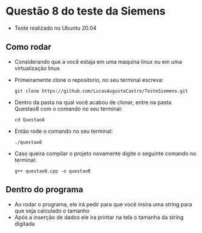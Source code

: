 # Questão 8 do teste da Siemens
- Teste realizado no Ubuntu 20.04

## Como rodar
- Considerando que a você estaja em uma maquina linux ou em uma virtualização linux
- Primeiramente clone o repositorio, no seu terminal escreva:
  ``` 
  git clone https://github.com/LucasAugustoCastro/TesteSiemens.git
  ``` 
- Dentro da pasta na qual você acabou de clonar, entre na pasta Questao8 com o comando no seu terminal:

  ```
  cd Questao8
  ```
- Então rode o comando no seu terminal:
  ```
  ./questao8
  ```
- Caso queira compilar o projeto novamente digite o seguinte comando no terminal:
  ```
  g++ questao8.cpp -o questao8
  ``` 
## Dentro do programa
- Ao rodar o programa, ele irá pedir para que você insira uma string para que seja calculado o tamanho
- Após a inserção de dados ele ira printar na tela o tamanha da string digitada